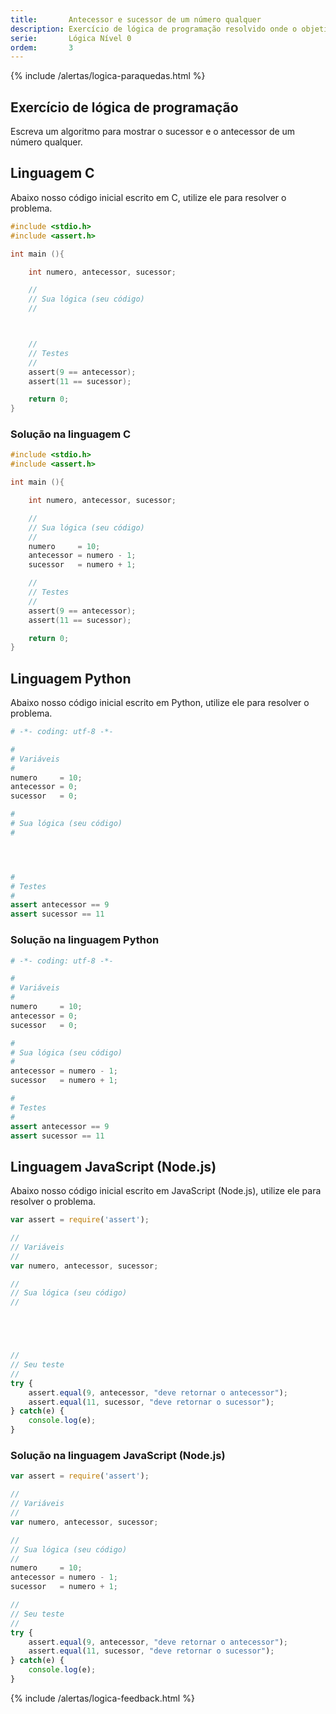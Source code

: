 ```yaml
---
title:       Antecessor e sucessor de um número qualquer
description: Exercício de lógica de programação resolvido onde o objetivo é calcular o sucessor e o antecessor de um número qualquer.
serie:       Lógica Nível 0
ordem:       3
---
```


{% include /alertas/logica-paraquedas.html %}

Exercício de lógica de programação
---

Escreva um algoritmo para mostrar o sucessor e o antecessor de um número qualquer.



Linguagem C
---

Abaixo nosso código inicial escrito em C, utilize ele para resolver o problema.

```c
#include <stdio.h>
#include <assert.h>

int main (){

    int numero, antecessor, sucessor;

    //
    // Sua lógica (seu código)
    //



    //
    // Testes
    //
    assert(9 == antecessor);
    assert(11 == sucessor);

    return 0;
}
```



### Solução na linguagem C

```c
#include <stdio.h>
#include <assert.h>

int main (){

    int numero, antecessor, sucessor;

    //
    // Sua lógica (seu código)
    //
    numero     = 10;
    antecessor = numero - 1;
    sucessor   = numero + 1;

    //
    // Testes
    //
    assert(9 == antecessor);
    assert(11 == sucessor);

    return 0;
}
```


Linguagem Python
---

Abaixo nosso código inicial escrito em Python, utilize ele para resolver o problema.

```python
# -*- coding: utf-8 -*-

#
# Variáveis
#
numero     = 10;
antecessor = 0;
sucessor   = 0;

#
# Sua lógica (seu código)
#




#
# Testes
#
assert antecessor == 9
assert sucessor == 11
```


### Solução na linguagem Python

```python
# -*- coding: utf-8 -*-

#
# Variáveis
#
numero     = 10;
antecessor = 0;
sucessor   = 0;

#
# Sua lógica (seu código)
#
antecessor = numero - 1;
sucessor   = numero + 1;

#
# Testes
#
assert antecessor == 9
assert sucessor == 11
```


Linguagem JavaScript (Node.js)
---

Abaixo nosso código inicial escrito em JavaScript (Node.js), utilize ele para resolver o problema.


```javascript
var assert = require('assert');

//
// Variáveis
//
var numero, antecessor, sucessor;

//
// Sua lógica (seu código)
//





//
// Seu teste
//
try {
    assert.equal(9, antecessor, "deve retornar o antecessor");
    assert.equal(11, sucessor, "deve retornar o sucessor");
} catch(e) {
    console.log(e);
}

```


### Solução na linguagem JavaScript (Node.js)


```javascript
var assert = require('assert');

//
// Variáveis
//
var numero, antecessor, sucessor;

//
// Sua lógica (seu código)
//
numero     = 10;
antecessor = numero - 1;
sucessor   = numero + 1;

//
// Seu teste
//
try {
    assert.equal(9, antecessor, "deve retornar o antecessor");
    assert.equal(11, sucessor, "deve retornar o sucessor");
} catch(e) {
    console.log(e);
}

```

{% include /alertas/logica-feedback.html %}